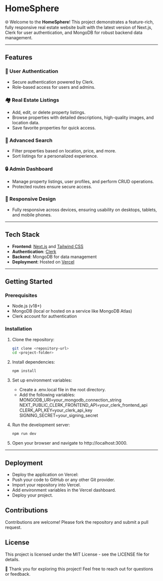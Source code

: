 # HomeSphere

🌐 Welcome to the **HomeSphere**! This project demonstrates a feature-rich, fully responsive real estate website built with the latest version of Next.js, Clerk for user authentication, and MongoDB for robust backend data management.

---

## Features

### 🔑 User Authentication
- Secure authentication powered by Clerk.
- Role-based access for users and admins.

### 🏘️ Real Estate Listings
- Add, edit, or delete property listings.
- Browse properties with detailed descriptions, high-quality images, and location data.
- Save favorite properties for quick access.

### 🔎 Advanced Search
- Filter properties based on location, price, and more.
- Sort listings for a personalized experience.

### 🔒 Admin Dashboard
- Manage property listings, user profiles, and perform CRUD operations.
- Protected routes ensure secure access.

### 📱 Responsive Design
- Fully responsive across devices, ensuring usability on desktops, tablets, and mobile phones.

---

## Tech Stack

- **Frontend**: [Next.js](https://nextjs.org/) and [Tailwind CSS](https://tailwindcss.com/)
- **Authentication**: [Clerk](https://clerk.dev/)
- **Backend**: MongoDB for data management
- **Deployment**: Hosted on [Vercel](https://vercel.com/)

---

## Getting Started

### Prerequisites
- Node.js (v18+)
- MongoDB (local or hosted on a service like MongoDB Atlas)
- Clerk account for authentication

### Installation

1. Clone the repository:
   ```bash
   git clone <repository-url>
   cd <project-folder>
   
2. Install dependencies:
   ```bash
   npm install

3. Set up environment variables:
   - Create a .env.local file in the root directory.
   - Add the following variables:
       MONGODB_URI=your_mongodb_connection_string
       NEXT_PUBLIC_CLERK_FRONTEND_API=your_clerk_frontend_api
       CLERK_API_KEY=your_clerk_api_key
       SIGNING_SECRET=your_signing_secret

4. Run the development server:
   ```bash
   npm run dev

5. Open your browser and navigate to http://localhost:3000.

---

## Deployment

   - Deploy the application on Vercel:
   - Push your code to GitHub or any other Git provider.
   - Import your repository into Vercel.
   - Add environment variables in the Vercel dashboard.
   - Deploy your project.
   
## Contributions 
   Contributions are welcome! Please fork the repository and submit a pull request.

## License 
   This project is licensed under the MIT License - see the LICENSE file for details.

🎉 Thank you for exploring this project! Feel free to reach out for questions or feedback.
   
